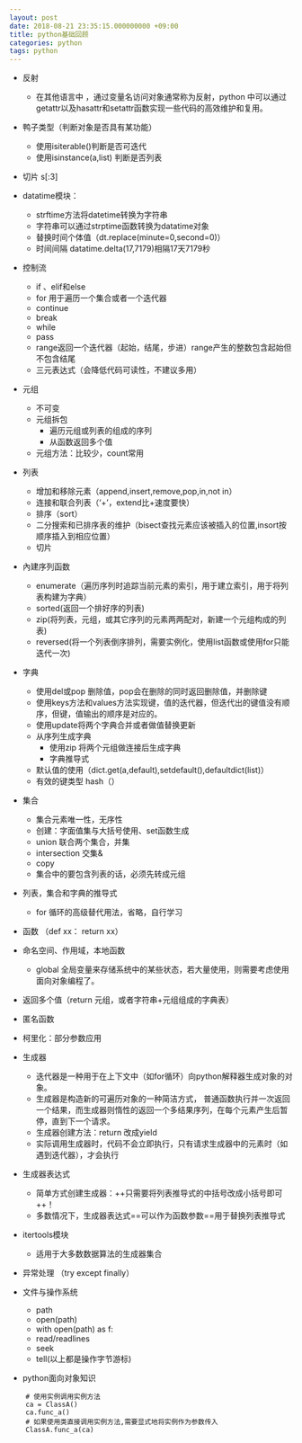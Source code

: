 ```yaml
---
layout: post
date: 2018-08-21 23:35:15.000000000 +09:00
title: python基础回顾
categories: python
tags: python
---
```


- 反射
    - 在其他语言中 ，通过变量名访问对象通常称为反射，python 中可以通过getattr以及hasattr和setattr函数实现一些代码的高效维护和复用。
- 鸭子类型（判断对象是否具有某功能）
    - 使用isiterable()判断是否可迭代
    - 使用isinstance(a,list) 判断是否列表
- 切片 s[:3]
- datatime模块：
    - strftime方法将datetime转换为字符串
    - 字符串可以通过strptime函数转换为datatime对象
    - 替换时间个体值（dt.replace(minute=0,second=0)）
    - 时间间隔 datatime.delta(17,7179)相隔17天7179秒
- 控制流
    - if 、elif和else
    - for 用于遍历一个集合或者一个迭代器
    - continue
    - break
    - while
    - pass
    - range返回一个迭代器（起始，结尾，步进）range产生的整数包含起始但不包含结尾
    - 三元表达式（会降低代码可读性，不建议多用）
- 元组
    - 不可变
    - 元组拆包
        - 遍历元组或列表的组成的序列
        - 从函数返回多个值
    - 元组方法：比较少，count常用
- 列表
    - 增加和移除元素（append,insert,remove,pop,in,not in）
    - 连接和联合列表（‘+’，extend比+速度要快）
    - 排序（sort）
    - 二分搜索和已排序表的维护（bisect查找元素应该被插入的位置,insort按顺序插入到相应位置）
    - 切片
- 內建序列函数
    - enumerate（遍历序列时追踪当前元素的索引，用于建立索引，用于将列表构建为字典）
    - sorted(返回一个排好序的列表)
    - zip(将列表，元组，或其它序列的元素两两配对，新建一个元组构成的列表)
    - reversed(将一个列表倒序排列，需要实例化，使用list函数或使用for只能迭代一次)
    
- 字典
    - 使用del或pop 删除值，pop会在删除的同时返回删除值，并删除键
    - 使用keys方法和values方法实现键，值的迭代器，但迭代出的键值没有顺序，但键，值输出的顺序是对应的。
    - 使用update将两个字典合并或者做值替换更新
    - 从序列生成字典
        - 使用zip 将两个元组做连接后生成字典
        - 字典推导式
    - 默认值的使用（dict.get(a,default),setdefault(),defaultdict(list)）
    - 有效的键类型 hash（）
- 集合 
    - 集合元素唯一性，无序性 
    - 创建：字面值集与大括号使用、set函数生成
    - union 联合两个集合，并集
    - intersection 交集&
    - copy
    - 集合中的要包含列表的话，必须先转成元组
- 列表，集合和字典的推导式
    - for 循环的高级替代用法，省略，自行学习
    
- 函数  （def xx： return xx）
- 命名空间、作用域，本地函数
    - global 全局变量来存储系统中的某些状态，若大量使用，则需要考虑使用面向对象编程了。
- 返回多个值（return 元组，或者字符串+元组组成的字典表）
- 匿名函数
- 柯里化：部分参数应用
- 生成器
    - 迭代器是一种用于在上下文中（如for循环）向python解释器生成对象的对象。
    - 生成器是构造新的可遍历对象的一种简洁方式， 普通函数执行并一次返回一个结果，而生成器则惰性的返回一个多结果序列，在每个元素产生后暂停，直到下一个请求。
    - 生成器创建方法：return 改成yield
    - 实际调用生成器时，代码不会立即执行，只有请求生成器中的元素时（如遇到迭代器），才会执行
- 生成器表达式
    - 简单方式创建生成器：++只需要将列表推导式的中括号改成小括号即可++！
    - 多数情况下，生成器表达式==可以作为函数参数==用于替换列表推导式
- itertools模块
    - 适用于大多数数据算法的生成器集合
- 异常处理 （try except finally）
- 文件与操作系统
    - path
    - open(path)
    - with open(path) as f:
    - read/readlines
    - seek
    - tell(以上都是操作字节游标)
    
- python面向对象知识 

```
    # 使用实例调用实例方法
    ca = ClassA()
    ca.func_a()
    # 如果使用类直接调用实例方法,需要显式地将实例作为参数传入
    ClassA.func_a(ca)
```